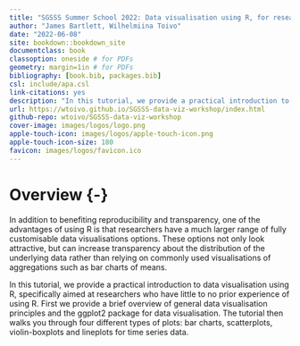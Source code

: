 ```yaml
--- 
title: "SGSSS Summer School 2022: Data visualisation using R, for researchers who don’t use R"
author: "James Bartlett, Wilhelmiina Toivo"
date: "2022-06-08"
site: bookdown::bookdown_site
documentclass: book
classoption: oneside # for PDFs
geometry: margin=1in # for PDFs
bibliography: [book.bib, packages.bib]
csl: include/apa.csl
link-citations: yes
description: "In this tutorial, we provide a practical introduction to data visualisation using R, specifically aimed at researchers who have little to no prior experience of using R."
url: https://wtoivo.github.io/SGSSS-data-viz-workshop/index.html
github-repo: wtoivo/SGSSS-data-viz-workshop 
cover-image: images/logos/logo.png
apple-touch-icon: images/logos/apple-touch-icon.png 
apple-touch-icon-size: 180
favicon: images/logos/favicon.ico 
---
```





# Overview {-}

In addition to benefiting reproducibility and transparency, one of the advantages of using R is that researchers have a much larger range of fully customisable data visualisations options. These options not only look attractive, but can increase transparency about the distribution of the underlying data rather than relying on commonly used visualisations of aggregations such as bar charts of means. 

In this tutorial, we provide a practical introduction to data visualisation using R, specifically aimed at researchers who have little to no prior experience of using R. First we provide a brief overview of general data visualisation principles and the ggplot2 package for data visualisation. The tutorial then walks you through four different types of plots: bar charts, scatterplots, violin-boxplots and lineplots for time series data. 


